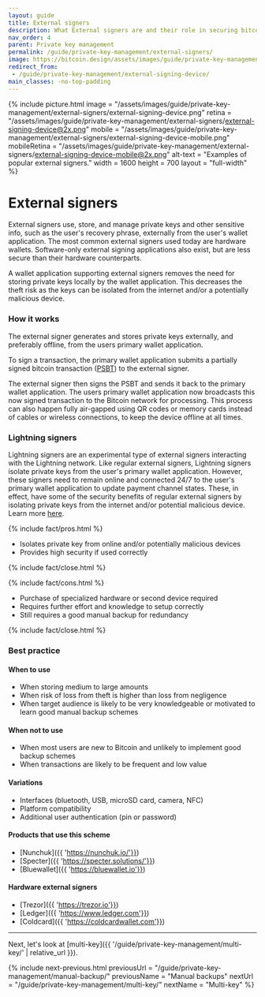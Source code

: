```yaml
---
layout: guide
title: External signers
description: What External signers are and their role in securing bitcoin.
nav_order: 4
parent: Private key management
permalink: /guide/private-key-management/external-signers/
image: https://bitcoin.design/assets/images/guide/private-key-management/external-signers/external-signing-device-preview.png
redirect_from:
 - /guide/private-key-management/external-signing-device/
main_classes: -no-top-padding
---
```


<!--

Editor's notes

Description of what an external signers are and what the scheme consists of.

Illustration sources

https://www.figma.com/community/file/888680264445459448
https://www.figma.com/community/file/995256542920917246/BDG---Private-key-management-illustrations
https://www.figma.com/file/qr4P17z6WSPADm6oW0cKw2/?node-id=261%3A1837

-->

{% include picture.html
   image = "/assets/images/guide/private-key-management/external-signers/external-signing-device.png"
   retina = "/assets/images/guide/private-key-management/external-signers/external-signing-device@2x.png"
   mobile = "/assets/images/guide/private-key-management/external-signers/external-signing-device-mobile.png"
   mobileRetina = "/assets/images/guide/private-key-management/external-signers/external-signing-device-mobile@2x.png"
   alt-text = "Examples of popular external signers."
   width = 1600
   height = 700
   layout = "full-width"
%}

# External signers

External signers use, store, and manage private keys and other sensitive info, such as the user's recovery phrase, externally from the user's wallet application. The most common external signers used today are hardware wallets. Software-only external signing applications also exist, but are less secure than their hardware counterparts. 

A wallet application supporting external signers removes the need for storing private keys locally by the wallet application. This decreases the theft risk as the keys can be isolated from the internet and/or a potentially malicious device. 

### How it works

<div class="center" markdown="1">

The external signer generates and stores private keys externally, and preferably offline, from the users primary wallet application.

To sign a transaction, the primary wallet application submits a partially signed bitcoin transaction ([PSBT](https://github.com/bitcoin/bips/blob/master/bip-0174.mediawiki)) to the external signer. 

The external signer then signs the PSBT and sends it back to the primary wallet application. The users primary wallet application now broadcasts this now signed transaction to the Bitcoin network for processing. This process can also happen fully air-gapped using QR codes or memory cards instead of cables or wireless connections, to keep the device offline at all times.

</div>

### Lightning signers

Lightning signers are an experimental type of external signers interacting with the Lightning network. Like regular external signers, Lightning signers isolate private keys from the user's primary wallet application. However, these signers need to remain online and connected 24/7 to the user's primary wallet application to update payment channel states. These, in effect, have some of the security benefits of regular external signers by isolating private keys from the internet and/or potential malicious device. Learn more [here](https://gitlab.com/lightning-signer/docs/-/blob/master/README.md). 

{% include fact/pros.html %}

- Isolates private key from online and/or potentially malicious devices
- Provides high security if used correctly

{% include fact/close.html %}

{% include fact/cons.html %}

- Purchase of specialized hardware or second device required
- Requires further effort and knowledge to setup correctly
- Still requires a good manual backup for redundancy

{% include fact/close.html %}

### Best practice

#### When to use
- When storing medium to large amounts
- When risk of loss from theft is higher than loss from negligence
- When target audience is likely to be very knowledgeable or motivated to learn good manual backup schemes

#### When not to use
- When most users are new to Bitcoin and unlikely to implement good backup schemes
- When transactions are likely to be frequent and low value

#### Variations
- Interfaces (bluetooth, USB, microSD card, camera, NFC)
- Platform compatibility
- Additional user authentication (pin or password)

#### Products that use this scheme
- [Nunchuk]({{ 'https://nunchuk.io/'}})
- [Specter]({{ 'https://specter.solutions/'}})
- [Bluewallet]({{ 'https://bluewallet.io'}})

#### Hardware external signers
- [Trezor]({{ 'https://trezor.io'}})
- [Ledger]({{ 'https://www.ledger.com'}})
- [Coldcard]({{ 'https://coldcardwallet.com'}})

---

Next, let's look at [multi-key]({{ '/guide/private-key-management/multi-key/' | relative_url }}).

{% include next-previous.html
   previousUrl = "/guide/private-key-management/manual-backup/"
   previousName = "Manual backups"
   nextUrl = "/guide/private-key-management/multi-key/"
   nextName = "Multi-key"
%}
